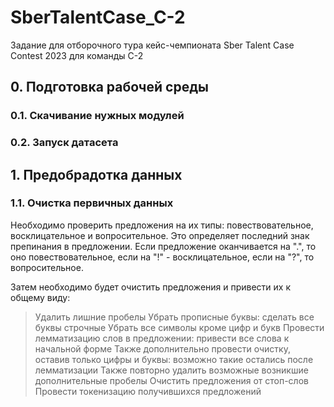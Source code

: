 # SberTalentCase_C-2
Задание для отборочного тура кейс-чемпионата Sber Talent Case Contest 2023 для команды С-2

## 0. Подготовка рабочей среды
### 0.1. Скачивание нужных модулей
### 0.2. Запуск датасета

## 1. Предобрадотка данных
### 1.1. Очистка первичных данных
Необходимо проверить предложения на их типы: повествовательное, восклицательное и вопросительное. Это определяет последний знак препинания в предложении. Если предложение оканчивается на ".", то оно повествовательное, если на "!" - восклицательное, если на "?", то вопросительное.

Затем необходимо будет очистить предложения и привести их к общему виду:
> Удалить лишние пробелы
> Убрать прописные буквы: сделать все буквы строчные
> Убрать все символы кроме цифр и букв
> Провести лемматизацию слов в предложении: привести все слова к начальной форме
> Также дополнительно провести очистку, оставив только цифры и буквы: возможно такие остались после лемматизации
> Также повторно удалить возможные возникшие дополнительные пробелы
> Очистить предложения от стоп-слов
> Провести токенизацию получившихся предложений

